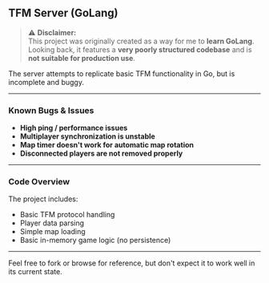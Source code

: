 ## TFM Server (GoLang)

> ⚠️ **Disclaimer:**  
This project was originally created as a way for me to **learn GoLang**. Looking back, it features a **very poorly structured codebase** and is **not suitable for production use**.

The server attempts to replicate basic TFM functionality in Go, but is incomplete and buggy.

---

### Known Bugs & Issues

-  **High ping / performance issues**
-  **Multiplayer synchronization is unstable**
-  **Map timer doesn't work for automatic map rotation**
-  **Disconnected players are not removed properly**

---

### Code Overview

The project includes:
- Basic TFM protocol handling
- Player data parsing
- Simple map loading
- Basic in-memory game logic (no persistence)

---

Feel free to fork or browse for reference, but don't expect it to work well in its current state.
